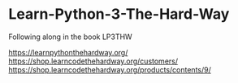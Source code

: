 # Learn-Python-3-The-Hard-Way
Following along in the book LP3THW

https://learnpythonthehardway.org/
https://shop.learncodethehardway.org/customers/
https://shop.learncodethehardway.org/products/contents/9/
